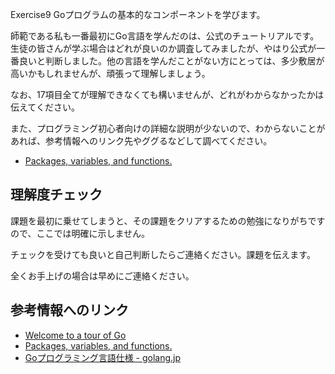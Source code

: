 Exercise9 Goプログラムの基本的なコンポーネントを学びます。

師範である私も一番最初にGo言語を学んだのは、公式のチュートリアルです。生徒の皆さんが学ぶ場合はどれが良いのか調査してみましたが、やはり公式が一番良いと判断しました。他の言語を学んだことがない方にとっては、多少敷居が高いかもしれませんが、頑張って理解しましょう。

なお、17項目全てが理解できなくても構いませんが、どれがわからなかったかは伝えてください。

また、プログラミング初心者向けの詳細な説明が少ないので、わからないことがあれば、参考情報へのリンク先やググるなどして調べてください。

- [Packages, variables, and functions.](https://go-tour-jp.appspot.com/basics/1)

## 理解度チェック

課題を最初に乗せてしまうと、その課題をクリアするための勉強になりがちですので、ここでは明確に示しません。

チェックを受けても良いと自己判断したらご連絡ください。課題を伝えます。

全くお手上げの場合は早めにご連絡ください。


## 参考情報へのリンク

- [Welcome to a tour of Go](https://go-tour-jp.appspot.com/list)
- [Packages, variables, and functions.](https://go-tour-jp.appspot.com/basics/1)
- [Goプログラミング言語仕様 - golang.jp](http://golang.jp/go_spec)
